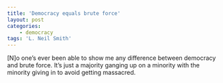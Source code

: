 ```yaml
---
title: 'Democracy equals brute force'
layout: post
categories:
    - democracy
tags: 'L. Neil Smith'
---
```


\[N\]o one’s ever been able to show me any difference between democracy and brute force. It’s just a majority ganging up on a minority with the minority giving in to avoid getting massacred.